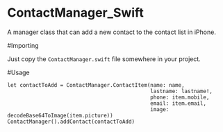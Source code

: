 # ContactManager_Swift
A manager class that can add a new contact to the contact list in iPhone.

#Importing

Just copy the ```ContactManager.swift``` file somewhere in your project.

#Usage

```
let contactToAdd = ContactManager.ContactItem(name: name,
                                              lastname: lastname!,
                                              phone: item.mobile,
                                              email: item.email,
                                              image: decodeBase64ToImage(item.picture))
ContactManager().addContact(contactToAdd)
```
